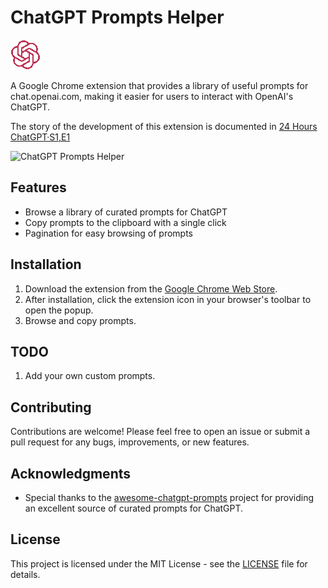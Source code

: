 # ChatGPT Prompts Helper

![Chrome Web Store](icon.png)

A Google Chrome extension that provides a library of useful prompts for chat.openai.com, making it easier for users to interact with OpenAI's ChatGPT.

The story of the development of this extension is documented in [24 Hours ChatGPT·S1,E1](https://medium.com/@saneryee-studio/24-hours-chatgpt-s1-e1-7818e491563f)

![ChatGPT Prompts Helper](chatGPT-prompts-library.gif)

## Features

- Browse a library of curated prompts for ChatGPT
- Copy prompts to the clipboard with a single click
- Pagination for easy browsing of prompts

## Installation

1. Download the extension from the [Google Chrome Web Store](https://chrome.google.com/webstore).
2. After installation, click the extension icon in your browser's toolbar to open the popup.
3. Browse and copy prompts.

## TODO

1.  Add your own custom prompts.

## Contributing

Contributions are welcome! Please feel free to open an issue or submit a pull request for any bugs, improvements, or new features.

## Acknowledgments

- Special thanks to the [awesome-chatgpt-prompts](https://github.com/f/awesome-chatgpt-prompts) project for providing an excellent source of curated prompts for ChatGPT.

## License

This project is licensed under the MIT License - see the [LICENSE](LICENSE) file for details.
